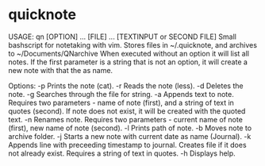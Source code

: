 # quicknote

USAGE: qn [OPTION] ... [FILE] ... [TEXTINPUT or SECOND FILE]
 Small bashscript for notetaking with vim.
 Stores files in ~/.quicknote, and archives to ~/Documents/QNarchive
 When executed without an option it will list all notes.
 If the first parameter is a string that is not an option, it will create a new note with that the as name.
 
 Options:
 -p Prints the note (cat).
 -r Reads the note (less).
 -d Deletes the note.
 -g Searches through the file for string.
 -a Appends text to note. Requires two parameters - name of note (first), and a string of text in quotes (second). If note does not exist, it will be created with the quoted text.
 -n Renames note. Requires two parameters - current name of note (first), new name of note (second).
 -l Prints path of note. 
 -b Moves note to archive folder. 
 -j Starts a new note with current date as name (Journal). 
 -k Appends line with preceeding timestamp to journal. Creates file if it does not already exist. Requires a string of text in quotes.
 -h Displays help.
